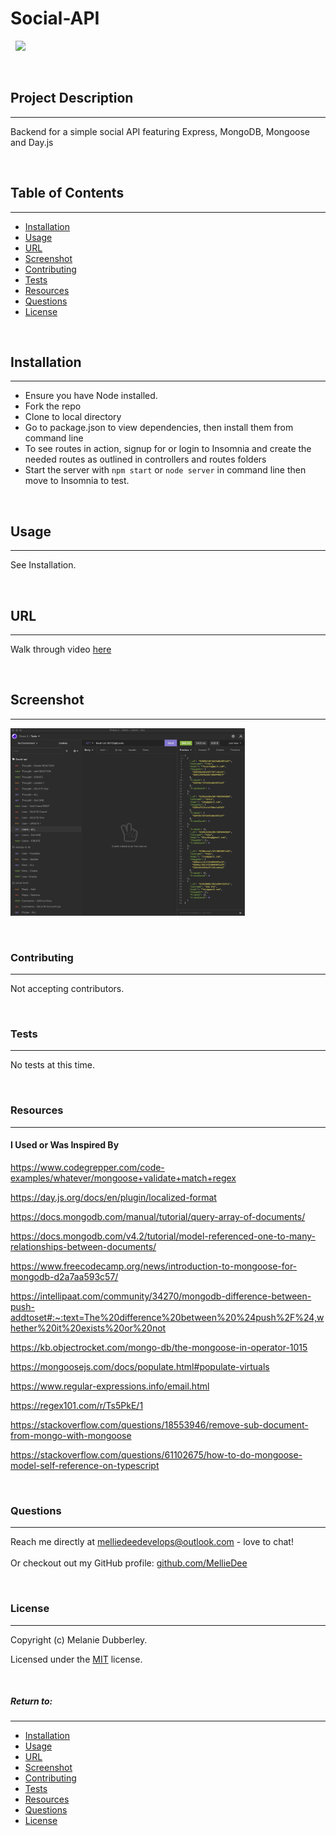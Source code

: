 # **Social-API**

&nbsp;
<img src="https://img.shields.io/badge/license-MIT-blue.svg">

&nbsp;

## **Project Description**

---

Backend for a simple social API featuring Express, MongoDB, Mongoose and Day.js

&nbsp;

## Table of Contents

---

- [Installation](#installation)
- [Usage](#usage)
- [URL](#url)
- [Screenshot](#screenshot)
- [Contributing](#contributing)
- [Tests](#tests)
- [Resources](#resources)
- [Questions](#questions)
- [License](#license)

&nbsp;

## **Installation**

---

- Ensure you have Node installed.
- Fork the repo
- Clone to local directory
- Go to package.json to view dependencies, then install them from command line
- To see routes in action, signup for or login to Insomnia and create the needed routes as outlined in controllers and routes folders
- Start the server with `npm start` or `node server` in command line then move to Insomnia to test.

&nbsp;

## **Usage**

---

See Installation.

&nbsp;

## **URL**

---

Walk through video [here](https://)

&nbsp;

## **Screenshot**

---

<img src="/utils/assets/images/ScreenShot1.png" width=" 375" height="300" alt="Get all users route in Insomnia.">

&nbsp;

### **Contributing**

---

Not accepting contributors.

&nbsp;

### **Tests**

---

No tests at this time.

&nbsp;

### **Resources**

---

#### I Used or Was Inspired By

https://www.codegrepper.com/code-examples/whatever/mongoose+validate+match+regex

https://day.js.org/docs/en/plugin/localized-format

https://docs.mongodb.com/manual/tutorial/query-array-of-documents/

https://docs.mongodb.com/v4.2/tutorial/model-referenced-one-to-many-relationships-between-documents/

https://www.freecodecamp.org/news/introduction-to-mongoose-for-mongodb-d2a7aa593c57/

https://intellipaat.com/community/34270/mongodb-difference-between-push-addtoset#:~:text=The%20difference%20between%20%24push%2F%24,whether%20it%20exists%20or%20not

https://kb.objectrocket.com/mongo-db/the-mongoose-in-operator-1015

https://mongoosejs.com/docs/populate.html#populate-virtuals

https://www.regular-expressions.info/email.html

https://regex101.com/r/Ts5PkE/1

https://stackoverflow.com/questions/18553946/remove-sub-document-from-mongo-with-mongoose

https://stackoverflow.com/questions/61102675/how-to-do-mongoose-model-self-reference-on-typescript

&nbsp;

### **Questions**

---

Reach me directly at melliedeedevelops@outlook.com - love to chat!</br>  
Or checkout out my GitHub profile: [github.com/MellieDee](https://github.com/MellieDee)

&nbsp;

### **License**

---

Copyright (c) Melanie Dubberley.

Licensed under the [MIT](https://choosealicense.com/licenses) license.

&nbsp;

##### Return to:

---

- [Installation](#installation)
- [Usage](#usage)
- [URL](#url)
- [Screenshot](#screenshot)
- [Contributing](#contributing)
- [Tests](#tests)
- [Resources](#resources)
- [Questions](#questions)
- [License](#license)

&nbsp;
